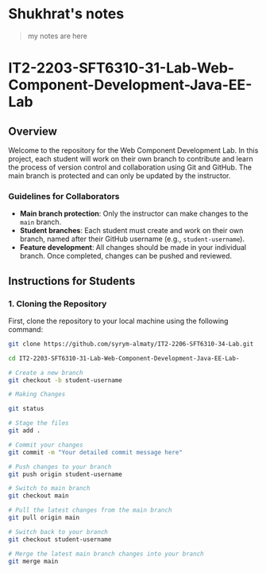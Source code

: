 # Shukhrat's notes

> my notes are here

# IT2-2203-SFT6310-31-Lab-Web-Component-Development-Java-EE-Lab

## Overview

Welcome to the repository for the Web Component Development Lab. In this project, each student will work on their own branch to contribute and learn the process of version control and collaboration using Git and GitHub. The main branch is protected and can only be updated by the instructor.

### Guidelines for Collaborators

- **Main branch protection**: Only the instructor can make changes to the `main` branch.
- **Student branches**: Each student must create and work on their own branch, named after their GitHub username (e.g., `student-username`).
- **Feature development**: All changes should be made in your individual branch. Once completed, changes can be pushed and reviewed.

## Instructions for Students

### 1. Cloning the Repository

First, clone the repository to your local machine using the following command:

```bash
git clone https://github.com/syrym-almaty/IT2-2206-SFT6310-34-Lab.git

cd IT2-2203-SFT6310-31-Lab-Web-Component-Development-Java-EE-Lab-

# Create a new branch
git checkout -b student-username

# Making Changes

git status

# Stage the files
git add .

# Commit your changes
git commit -m "Your detailed commit message here"

# Push changes to your branch
git push origin student-username

# Switch to main branch
git checkout main

# Pull the latest changes from the main branch
git pull origin main

# Switch back to your branch
git checkout student-username

# Merge the latest main branch changes into your branch
git merge main
